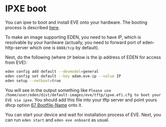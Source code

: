 # IPXE boot

You can ipxe to boot and install EVE onto your hardware. The booting process is
described [here](https://github.com/lf-edge/eve/blob/master/docs/BOOTING.md).

To make an image supporting EDEN, you need to have IP, which is resolvable by your hardware
(actually, you need to forward port of eden-http-server which one is `8888/tcp` by default).

Next, do the following (where `IP` below is the ip address of EDEN for access from EVE):

```bash
eden config add default --devmodel=general
eden config set default --key adam.eve-ip --value IP
eden setup --netboot=true
```

You will see in the output something like
`Please use /home/user/eden/dist/default-images/eve/tftp/ipxe.efi.cfg to boot your EVE via ipxe`.
You should add this file into your tftp server and point yours
dhcp option [67 Bootfile-Name](https://tools.ietf.org/html/rfc2132#section-9.5) onto it.

You can start your device and wait for installation process of EVE. Next, you can run
`eden start` and `eden eve onboard` as usual.
